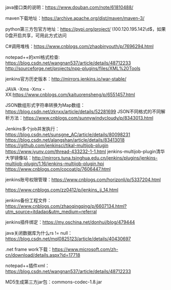 # 
java接口类的说明：https://www.douban.com/note/61810488/

maven下载地址：https://archive.apache.org/dist/maven/maven-3/

python第三方包官方地址：https://pypi.org/project/
\\100.120.195.142\d$，如果D盘开启共享，可用此方式访问

C#调用堆栈：https://www.cnblogs.com/zhaobinyouth/p/7696294.html

notepad++的xml格式检查:
https://blog.csdn.net/wangnan537/article/details/48712233
http://sourceforge.net/projects/npp-plugins/files/XML%20Tools

jenkins官方历史版本：http://mirrors.jenkins.io/war-stable/

JAVA -Xms -Xmx -XX:https://www.cnblogs.com/kaituorensheng/p/6551457.html

JSON数组形式字符串转换为Map数组：https://blog.csdn.net/zknxx/article/details/52281699
JSON不同格式的不同解析方法：https://www.cnblogs.com/sunnywindycloudy/p/8343013.html

Jenkins多个job并发执行：https://blog.csdn.net/sunsgne_AC/article/details/80098231
                      https://blog.csdn.net/alangshan/article/details/83413018
                      https://github.com/jenkinsci/tikal-multijob-plugin
                      https://www.iyunv.com/thread-433232-1-1.html
jenkins-multijob-plugin清华大学镜像站：http://mirrors.tuna.tsinghua.edu.cn/jenkins/plugins/jenkins-multijob-plugin/1.16/jenkins-multijob-plugin.hpi
                      https://www.cnblogs.com/cocoat/p/7606447.html

jenkins账号权限管理：https://www.cnblogs.com/horizonli/p/5337204.html

https://www.cnblogs.com/zz0412/p/jenkins_jj_14.html

jenkins备份工程文件：https://www.cnblogs.com/zhaoqingqing/p/6607134.html?utm_source=itdadao&utm_medium=referral

jenkins插件绑定：https://my.oschina.net/donhui/blog/479444

java关闭数据库为什么rs != null：https://blog.csdn.net/mql0825123/article/details/40430697

.net frame work下载：https://www.microsoft.com/zh-cn/download/details.aspx?id=17718


notepad++插件xml：https://blog.csdn.net/wangnan537/article/details/48712233



MD5生成第三方jar包：commons-codec-1.8.jar
